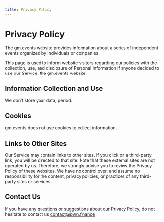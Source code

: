 ```yaml
---
title: Privacy Policy
---
```


# Privacy Policy

The gm.events website provides information about a series of independent events organized by individuals or companies.

This page is used to inform website visitors regarding our policies with the
collection, use, and disclosure of Personal Information if anyone decided to
use our Service, the gm.events website.

## Information Collection and Use

We don’t store your data, period.

## Cookies

gm.events does not use cookies to collect information.

## Links to Other Sites

Our Service may contain links to other sites. If you click on a third-party
link, you will be directed to that site. Note that these external sites are
not operated by us. Therefore, we strongly advise you to review the Privacy
Policy of these websites. We have no control over, and assume no
responsibility for the content, privacy policies, or practices of any
third-party sites or services.

## Contact Us

If you have any questions or suggestions about our Privacy Policy, do not
hesitate to contact us contact@pwn.finance
